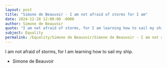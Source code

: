 ```yaml
---
layout: post
title: "Simone de Beauvoir - I am not afraid of storms for I am"
date: 2024-12-28 12:00:00 -0000
author: Simone de Beauvoir
quote: "I am not afraid of storms, for I am learning how to sail my ship."
subject: Equality
permalink: /Equality/Simone de Beauvoir/Simone de Beauvoir - I am not afraid of storms for I am
---
```


I am not afraid of storms, for I am learning how to sail my ship.

- Simone de Beauvoir
